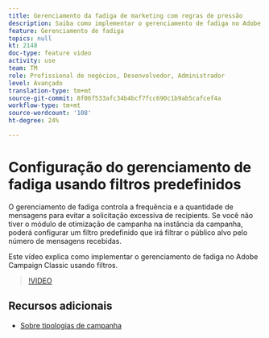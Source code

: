 ```yaml
---
title: Gerenciamento da fadiga de marketing com regras de pressão
description: Saiba como implementar o gerenciamento de fadiga no Adobe Campaign Classic usando filtros.
feature: Gerenciamento de fadiga
topics: null
kt: 2148
doc-type: feature video
activity: use
team: TM
role: Profissional de negócios, Desenvolvedor, Administrador
level: Avançado
translation-type: tm+mt
source-git-commit: 8f06f533afc34b4bcf7fcc690c1b9ab5cafcef4a
workflow-type: tm+mt
source-wordcount: '108'
ht-degree: 24%

---
```



# Configuração do gerenciamento de fadiga usando filtros predefinidos

O gerenciamento de fadiga controla a frequência e a quantidade de mensagens para evitar a solicitação excessiva de recipients. Se você não tiver o módulo de otimização de campanha na instância da campanha, poderá configurar um filtro predefinido que irá filtrar o público alvo pelo número de mensagens recebidas.

Este vídeo explica como implementar o gerenciamento de fadiga no Adobe Campaign Classic usando filtros.

>[!VIDEO](https://video.tv.adobe.com/v/25091?quality=12)

## Recursos adicionais

* [Sobre tipologias de campanha](https://docs.adobe.com/content/help/en/campaign-classic/using/orchestrating-campaigns/campaign-optimization/about-campaign-typologies.html)
